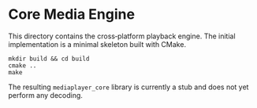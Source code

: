 # Core Media Engine

This directory contains the cross‑platform playback engine. The initial
implementation is a minimal skeleton built with CMake.

```
mkdir build && cd build
cmake ..
make
```

The resulting `mediaplayer_core` library is currently a stub and does not yet
perform any decoding.
